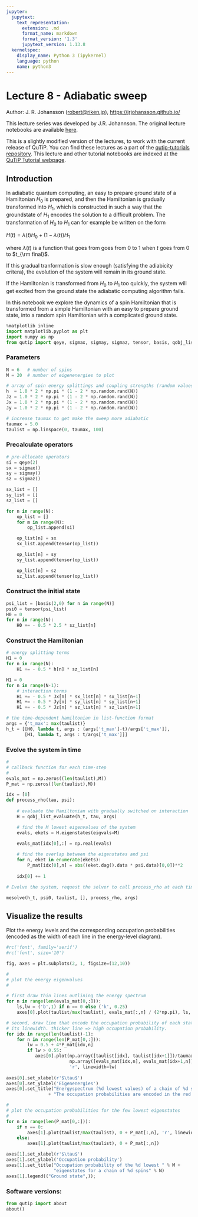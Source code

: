 ```yaml
---
jupyter:
  jupytext:
    text_representation:
      extension: .md
      format_name: markdown
      format_version: '1.3'
      jupytext_version: 1.13.8
  kernelspec:
    display_name: Python 3 (ipykernel)
    language: python
    name: python3
---
```


# Lecture 8 - Adiabatic sweep

Author: J. R. Johansson (robert@riken.jp), https://jrjohansson.github.io/

This lecture series was developed by J.R. Johannson. The original lecture notebooks are available [here](https://github.com/jrjohansson/qutip-lectures).

This is a slightly modified version of the lectures, to work with the current release of QuTiP. You can find these lectures as a part of the [qutip-tutorials repository](https://github.com/qutip/qutip-tutorials). This lecture and other tutorial notebooks are indexed at the [QuTiP Tutorial webpage](https://qutip.org/tutorials.html).


## Introduction

In adiabatic quantum computing, an easy to prepare ground state of a Hamiltonian $H_0$ is prepared, and then the Hamiltonian is gradually transformed into $H_1$, which is constructed in such a way that the groundstate of $H_1$ encodes the solution to a difficult problem. The transformation of $H_0$ to $H_1$ can for example be written on the form

$\displaystyle H(t) = \lambda(t) H_0 + (1 - \lambda(t)) H_1$

where $\lambda(t)$ is a function that goes from goes from $0$ to $1$ when $t$ goes from $0$ to $t_{\rm final}$.

If this gradual tranformation is slow enough (satisfying the adiabicity critera), the evolution of the system will remain in its ground state.

If the Hamiltonian is transformed from $H_0$ to $H_1$ too quickly, the system will get excited from the ground state the adiabatic computing algorithm fails.

In this notebook we explore the dynamics of a spin Hamiltonian that is transformed from a simple Hamiltonian with an easy to prepare ground state, into a random spin Hamiltonian with a complicated ground state.

```python
%matplotlib inline
import matplotlib.pyplot as plt
import numpy as np
from qutip import qeye, sigmax, sigmay, sigmaz, tensor, basis, qobj_list_evaluate, mesolve
```

### Parameters

```python
N = 6   # number of spins
M = 20  # number of eigenenergies to plot

# array of spin energy splittings and coupling strengths (random values). 
h  = 1.0 * 2 * np.pi * (1 - 2 * np.random.rand(N))
Jz = 1.0 * 2 * np.pi * (1 - 2 * np.random.rand(N))
Jx = 1.0 * 2 * np.pi * (1 - 2 * np.random.rand(N))
Jy = 1.0 * 2 * np.pi * (1 - 2 * np.random.rand(N))

# increase taumax to get make the sweep more adiabatic
taumax = 5.0
taulist = np.linspace(0, taumax, 100)
```

### Precalculate operators

```python
# pre-allocate operators
si = qeye(2)
sx = sigmax()
sy = sigmay()
sz = sigmaz()

sx_list = []
sy_list = []
sz_list = []

for n in range(N):
    op_list = []
    for m in range(N):
        op_list.append(si)

    op_list[n] = sx
    sx_list.append(tensor(op_list))

    op_list[n] = sy
    sy_list.append(tensor(op_list))

    op_list[n] = sz
    sz_list.append(tensor(op_list))
```

### Construct the initial state

```python
psi_list = [basis(2,0) for n in range(N)]
psi0 = tensor(psi_list)
H0 = 0    
for n in range(N):
    H0 += - 0.5 * 2.5 * sz_list[n]
```

### Construct the Hamiltonian

```python
# energy splitting terms
H1 = 0    
for n in range(N):
    H1 += - 0.5 * h[n] * sz_list[n]

H1 = 0    
for n in range(N-1):
    # interaction terms
    H1 += - 0.5 * Jx[n] * sx_list[n] * sx_list[n+1]
    H1 += - 0.5 * Jy[n] * sy_list[n] * sy_list[n+1]
    H1 += - 0.5 * Jz[n] * sz_list[n] * sz_list[n+1]

# the time-dependent hamiltonian in list-function format
args = {'t_max': max(taulist)}
h_t = [[H0, lambda t, args : (args['t_max']-t)/args['t_max']],
       [H1, lambda t, args : t/args['t_max']]]
```

### Evolve the system in time

```python
#
# callback function for each time-step
#
evals_mat = np.zeros((len(taulist),M))
P_mat = np.zeros((len(taulist),M))

idx = [0]
def process_rho(tau, psi):
  
    # evaluate the Hamiltonian with gradually switched on interaction 
    H = qobj_list_evaluate(h_t, tau, args)

    # find the M lowest eigenvalues of the system
    evals, ekets = H.eigenstates(eigvals=M)

    evals_mat[idx[0],:] = np.real(evals)
    
    # find the overlap between the eigenstates and psi 
    for n, eket in enumerate(ekets):
        P_mat[idx[0],n] = abs((eket.dag().data * psi.data)[0,0])**2    
        
    idx[0] += 1
```

```python
# Evolve the system, request the solver to call process_rho at each time step.

mesolve(h_t, psi0, taulist, [], process_rho, args)
```

## Visualize the results

Plot the energy levels and the corresponding occupation probabilities (encoded as the width of each line in the energy-level diagram).

```python
#rc('font', family='serif')
#rc('font', size='10')

fig, axes = plt.subplots(2, 1, figsize=(12,10))

#
# plot the energy eigenvalues
#

# first draw thin lines outlining the energy spectrum
for n in range(len(evals_mat[0,:])):
    ls,lw = ('b',1) if n == 0 else ('k', 0.25)
    axes[0].plot(taulist/max(taulist), evals_mat[:,n] / (2*np.pi), ls, lw=lw)

# second, draw line that encode the occupation probability of each state in 
# its linewidth. thicker line => high occupation probability.
for idx in range(len(taulist)-1):
    for n in range(len(P_mat[0,:])):
        lw = 0.5 + 4*P_mat[idx,n]    
        if lw > 0.55:
           axes[0].plot(np.array([taulist[idx], taulist[idx+1]])/taumax, 
                        np.array([evals_mat[idx,n], evals_mat[idx+1,n]])/(2*np.pi), 
                        'r', linewidth=lw)    
        
axes[0].set_xlabel(r'$\tau$')
axes[0].set_ylabel('Eigenenergies')
axes[0].set_title("Energyspectrum (%d lowest values) of a chain of %d spins.\n " % (M,N)
                + "The occupation probabilities are encoded in the red line widths.")

#
# plot the occupation probabilities for the few lowest eigenstates
#
for n in range(len(P_mat[0,:])):
    if n == 0:
        axes[1].plot(taulist/max(taulist), 0 + P_mat[:,n], 'r', linewidth=2)
    else:
        axes[1].plot(taulist/max(taulist), 0 + P_mat[:,n])

axes[1].set_xlabel(r'$\tau$')
axes[1].set_ylabel('Occupation probability')
axes[1].set_title("Occupation probability of the %d lowest " % M +
                  "eigenstates for a chain of %d spins" % N)
axes[1].legend(("Ground state",));
```

### Software versions:

```python
from qutip import about
about()
```
